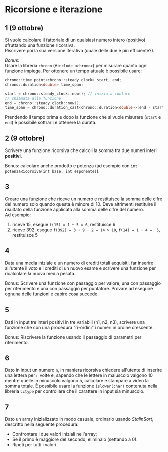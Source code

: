 # Ricorsione e iterazione

## 1 (9 ottobre)

Si vuole calcolare il fattoriale di un qualsiasi numero intero (positivo) sfruttando una funzione ricorsiva.  
Riscrivere poi la sua versione iterativa (quale delle due è più efficiente?).

*Bonus*:  
Usare la libreria `chrono` (`#include <chrono>`) per misurare quanto ogni funzione impiega.
Per ottenere un tempo attuale è possibile usare:

```C++ {.numberLines}
chrono::time_point<chrono::steady_clock> start, end;
chrono::duration<double> time_span;

start = chrono::steady_clock::now(); // inizia a contare
// chiamata alla funzione
end = chrono::steady_clock::now();
time_span = chrono::duration_cast<chrono::duration<double>>(end - start); // durata
```

Prendendo il tempo prima e dopo la funzione che si vuole misurare (`start` e `end`) è possibile sottrarli e ottenere la durata.

## 2 (9 ottobre)

Scrivere una funzione ricorsiva che calcoli la somma tra due numeri interi **positivi**.

Bonus: calcolare anche prodotto e potenza (ad esempio con `int potenzaRicorsiva(int base, int esponente)`).

## 3

Creare una funzione che riceve un numero e restituisce la somma delle cifre del numero solo quando questa è minore di 10. Deve altrimenti restituire il risultato della funzione applicata alla somma delle cifre del numero.  
Ad esempio:

1. riceve 15, esegue `f(15) = 1 + 5 = 6`, restituisce 6
2. riceve 392, esegue `f(392) = 3 + 9 + 2 = 14 > 10`, `f(14) = 1 + 4 =  5`, restituisce 5

## 4 

Data una media iniziale e un numero di crediti totali acquisiti, far inserire all'utente il voto e i crediti di un nuovo esame e scrivere una funzione per ricalcolare la nuova media pesata. 

Bonus: Scrivere una funzione con passaggio per valore, una con passaggio per riferimento e una con passaggio per puntatore. Provare ad eseguire ognuna delle funzioni e capire cosa succede.

## 5 

Dati in input tre interi positivi in tre variabili (n1, n2, n3), scrivere una funzione che con una procedura “ri-ordini” i numeri in ordine crescente.

Bonus: Riscrivere la funzione usando il passaggio di parametri per riferimento.

## 6 

Dato in input un numero `n`, in maniera ricorsiva chiedere all'utente di inserire una lettera per `n` volte e, sapendo che le lettere in maiuscolo valgono 10 mentre quelle in minuscolo valgono 5, calcolare e stampare a video la somma totale. È possibile usare la funzione `islower(char)` contenuta nella libreria `cctype` per controllare che il carattere in input sia minuscolo.

## 7 

Dato un array inizializzato in modo casuale, ordinarlo usando *StalinSort*, descritto nella seguente procedura: 

- Confrontare i due valori iniziali nell'array;
- Se il primo è maggiore del secondo, eliminalo (settando a 0).
- Ripeti per tutti i valori


